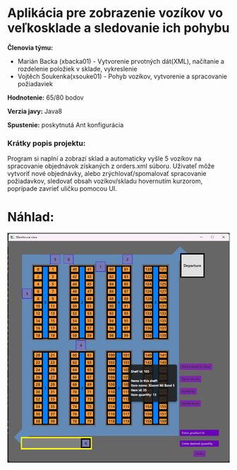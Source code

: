 # Aplikácia pre zobrazenie vozíkov vo veľkosklade a sledovanie ich pohybu
**Členovia týmu:**
- Marián Backa (xbacka01)		- Vytvorenie prvotných dát(XML), načítanie a rozdelenie položiek v sklade, vykreslenie
- Vojtěch Soukenka(xsouke01)	- Pohyb vozíkov, vytvorenie a spracovanie požiadaviek

**Hodnotenie:**	65/80 bodov

**Verzia javy:**	Java8

**Spustenie:**	poskytnutá Ant konfigurácia			

### Krátky popis projektu:

Program si naplní a zobrazí sklad a automaticky vyšle 5 vozíkov na spracovanie objednávok získaných z orders.xml súboru.
Uživateľ môže vytvoriť nové objednávky, alebo zrýchlovať/spomalovať spracovanie požiadavkov, sledovať obsah vozíkov/skladu hovernutím kurzorom, poprípade
zavrieť uličku pomocou UI.

# Náhlad:

![image](app.png)
